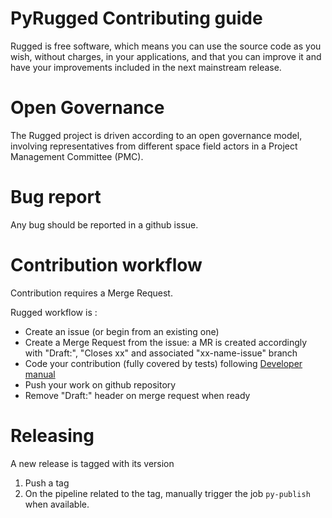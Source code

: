 # PyRugged Contributing guide

Rugged is free software, which means you can use the source code as you wish, without charges, in your applications, and that you can improve it and have your improvements included in the next mainstream release.

# Open Governance

The Rugged project is driven according to an open governance model, involving representatives from different space field actors in a Project Management Committee (PMC).

# Bug report

Any bug should be reported in a github issue.

# Contribution workflow

Contribution requires a Merge Request. 

Rugged workflow is :
* Create an issue (or begin from an existing one)
* Create a Merge Request from the issue: a MR is created accordingly with "Draft:", "Closes xx" and associated "xx-name-issue" branch
* Code your contribution (fully covered by tests) following [Developer manual](./docs/source/developer.rst)
* Push your work on github repository 
* Remove "Draft:" header on merge request when ready

# Releasing

A new release is tagged with its version

1. Push a tag
2. On the pipeline related to the tag, manually trigger the job `py-publish` when available.

